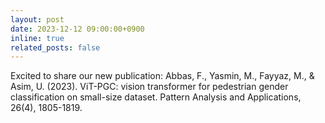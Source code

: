 ```yaml
---
layout: post
date: 2023-12-12 09:00:00+0900
inline: true
related_posts: false
---
```


Excited to share our new publication: Abbas, F., Yasmin, M., Fayyaz, M., & Asim, U. (2023). ViT-PGC: vision transformer for pedestrian gender classification on small-size dataset. Pattern Analysis and Applications, 26(4), 1805-1819.

